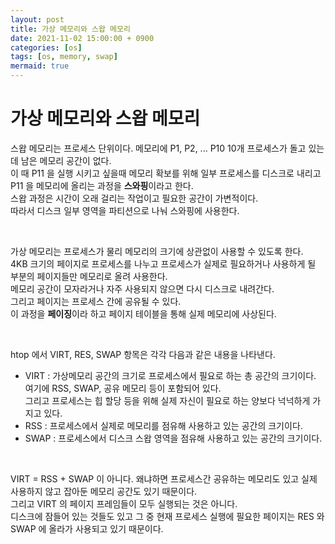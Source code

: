 ```yaml
---
layout: post
title: 가상 메모리와 스왑 메모리
date: 2021-11-02 15:00:00 + 0900
categories: [os]
tags: [os, memory, swap]
mermaid: true
---
```

# 가상 메모리와 스왑 메모리
스왑 메모리는 프로세스 단위이다. 메모리에 P1, P2, ... P10 10개 프로세스가 돌고 있는데 남은 메모리 공간이 없다.   
이 때 P11 을 실행 시키고 싶을때 메모리 확보를 위해 일부 프로세스를 디스크로 내리고 P11 을 메모리에 올리는 과정을 **스와핑**이라고 한다.   
스왑 과정은 시간이 오래 걸리는 작업이고 필요한 공간이 가변적이다.    
따라서 디스크 일부 영역을 파티션으로 나눠 스와핑에 사용한다.   

<br />

가상 메모리는 프로세스가 물리 메모리의 크기에 상관없이 사용할 수 있도록 한다.    
4KB 크기의 페이지로 프로세스를 나누고 프로세스가 실제로 필요하거나 사용하게 될 부분의 페이지들만 메모리로 올려 사용한다.   
메모리 공간이 모자라거나 자주 사용되지 않으면 다시 디스크로 내려간다.   
그리고 페이지는 프로세스 간에 공유될 수 있다.   
이 과정을 **페이징**이라 하고 페이지 테이블을 통해 실제 메모리에 사상된다.   

<br />

htop 에서 VIRT, RES, SWAP 항목은 각각 다음과 같은 내용을 나타낸다.
- VIRT : 가상메모리 공간의 크기로 프로세스에서 필요로 하는 총 공간의 크기이다.   
여기에 RSS, SWAP, 공유 메모리 등이 포함되어 있다.   
 그리고 프로세스는 힙 할당 등을 위해 실제 자신이 필요로 하는 양보다 넉넉하게 가지고 있다.
- RSS : 프로세스에서 실제로 메모리를 점유해 사용하고 있는 공간의 크기이다.
- SWAP : 프로세스에서 디스크 스왑 영역을 점유해 사용하고 있는 공간의 크기이다.   

<br />

VIRT = RSS + SWAP 이 아니다. 왜냐하면 프로세스간 공유하는 메모리도 있고 실제 사용하지 않고 잡아둔 메모리 공간도 있기 때문이다.     
그리고 VIRT 의 페이지 프레임들이 모두 실행되는 것은 아니다.      
디스크에 잠들어 있는 것들도 있고 그 중 현재 프로세스 실행에 필요한 페이지는 RES 와 SWAP 에 올라가 사용되고 있기 때문이다.
